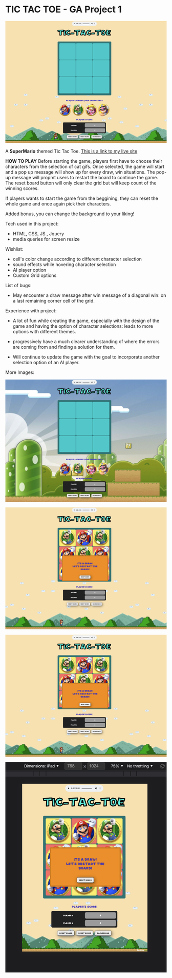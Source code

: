 # TIC TAC TOE - GA Project 1

![](screenshots/ScreenShot_1.png)

A **SuperMario** themed Tic Tac Toe. 
[This is a link to my live site](https://azhang93.github.io/tic-tac-toe/?fbclid=IwAR019QX2QN2GVKgiOYhSLdG00LA_Fz00SV6KxQ0LXjlYZK5NDEu1lOFGedo)

**HOW TO PLAY**
Before starting the game, players first have to choose their characters from the selection of cat gifs.
Once selected, the game will start and a pop up message will show up for every draw, win situations. 
The pop-up message will propmt users to restart the board to continue the game. The reset board button will only clear the grid but will keep count of the winning scores.

If players wants to start the game from the beggining, they can reset the whole game and once again pick their characters.

Added bonus, you can change the background to your liking!

Tech used in this project:
- HTML, CSS, JS , Jquery
- media queries for screen resize

Wishlist:
- cell's color change according to different character selection
- sound effects while hovering character selection
- AI player option
- Custom Grid options


List of bugs:
- May encounter a draw message after win message of a diagonal win: on a last remaining corner cell of the grid.

Experience with project:

- A lot of fun while creating the game, especially with the design of the game and having the option of character selections: leads to more options with different themes.

- progressively have a much clearer understanding of where the errors are coming from and finding a solution for them.

- Will continue to update the game with the goal to incorporate another selection option of an AI player. 


More Images:

![background change](screenshots/ScreenShot_2.png)

![popup message](screenshots/ScreenShot_5.png)

![popup message](screenshots/ScreenShot_5.png)

![Media query](screenshots/ScreenShot_6.png)